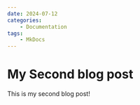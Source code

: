 ```yaml
---
date: 2024-07-12
categories:
    - Documentation
tags:
    - MkDocs
---
```


# My Second blog post

This is my second blog post!